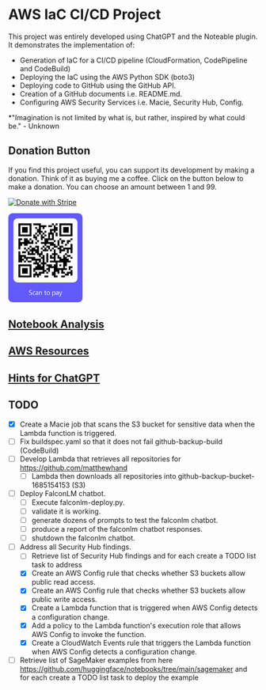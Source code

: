 # AWS IaC CI/CD Project

This project was entirely developed using ChatGPT and the Noteable plugin. It demonstrates the implementation of:

- Generation of IaC for a CI/CD pipeline (CloudFormation, CodePipeline and CodeBuild)
- Deploying the IaC using the AWS Python SDK  (boto3)
- Deploying code to GitHub using the GitHub API.
- Creation of a GitHub documents i.e. README.md.
- Configuring AWS Security Services i.e. Macie, Security Hub, Config.

*"Imagination is not limited by what is, but rather, inspired by what could be." - Unknown

## Donation Button

If you find this project useful, you can support its development by making a donation. Think of it as buying me a coffee. Click on the button below to make a donation. You can choose an amount between 1 and 99.

[![Donate with Stripe](https://img.shields.io/badge/Donate%20with-Stripe-blue.svg)](https://buy.stripe.com/00g14peASeEd7xCcMM)

<img src="https://github.com/matthewhand/stripe-payment/raw/main/qr_00g14peASeEd7xCcMM.png" width="150" />

## [Notebook Analysis](notebook-analysis.md)

## [AWS Resources](aws-resources.md)

## [Hints for ChatGPT](hints-for-chatgpt.md)

## TODO

- [x] Create a Macie job that scans the S3 bucket for sensitive data when the Lambda function is triggered.
- [ ] Fix buildspec.yaml so that it does not fail github-backup-build (CodeBuild)
- [ ] Develop Lambda that retrieves all repositories for https://github.com/matthewhand
  - [ ] Lambda then downloads all repositories into github-backup-bucket-1685154153 (S3)
- [ ] Deploy FalconLM chatbot.
  - [ ] Execute falconlm-deploy.py.
  - [ ] validate it is working.
  - [ ] generate dozens of prompts to test the falconlm chatbot.
  - [ ] produce a report of the falconlm chatbot responses.
  - [ ] shutdown the falconlm chatbot.
- [ ] Address all Security Hub findings.
  - [ ] Retrieve list of Security Hub findings and for each create a TODO list task to address
  - [x] Create an AWS Config rule that checks whether S3 buckets allow public read access.
  - [x] Create an AWS Config rule that checks whether S3 buckets allow public write access.
  - [x] Create a Lambda function that is triggered when AWS Config detects a configuration change.
  - [x] Add a policy to the Lambda function's execution role that allows AWS Config to invoke the function.
  - [x] Create a CloudWatch Events rule that triggers the Lambda function when AWS Config detects a configuration change.
- [ ] Retrieve list of SageMaker examples from here https://github.com/huggingface/notebooks/tree/main/sagemaker and for each create a TODO list task to deploy the example
